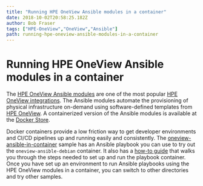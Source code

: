 ```yaml
---
title: "Running HPE OneView Ansible modules in a container"
date: 2018-10-02T20:58:25.182Z
author: Bob Fraser 
tags: ["HPE-OneView","OneView","Ansible"]
path: running-hpe-oneview-ansible-modules-in-a-container
---
```

# Running HPE OneView Ansible modules in a container

The [HPE OneView Ansible modules](https://github.com/HewlettPackard/oneview-ansible) are one of the most popular [HPE OneView integrations](https://hpe.com/developers/oneview).
The Ansible modules automate the provisioning of physical infrastructure on-demand using software-defined templates from [HPE OneView](https://hpe.com/info/oneview). A containerized version of the Ansible modules is available at the [Docker Store](https://store.docker.com/community/images/hewlettpackardenterprise/oneview-ansible-debian).

Docker containers provide a low friction way to get developer environments and CI/CD pipelines up and running easily and consistently. The [oneview-ansible-in-container](https://github.com/HewlettPackard/oneview-ansible-samples/tree/master/oneview-ansible-in-container
) sample has an Ansible playbook you can use to try out the `oneview-ansible-debian` container. It also has a [how-to guide](https://github.com/HewlettPackard/oneview-ansible-samples/blob/master/oneview-ansible-in-container/oneview-ansible-in-container.md) that walks you through the steps needed to set up and run the playbook container.  Once you have set up an environment to run Ansible playbooks using the HPE OneView modules in a container, you can switch to other directories and try other samples.